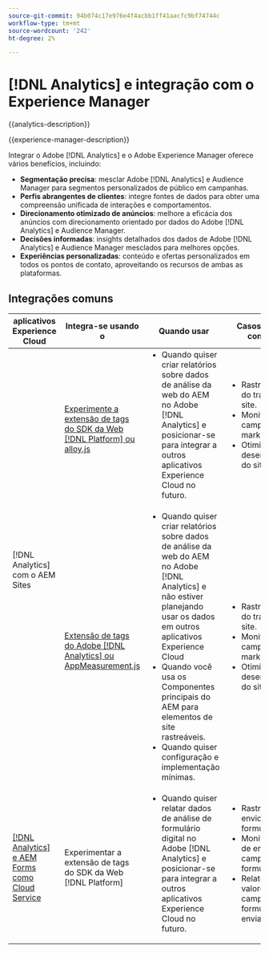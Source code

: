 ```yaml
---
source-git-commit: 94b074c17e976e4f4acbb1ff41aacfc9bf74744c
workflow-type: tm+mt
source-wordcount: '242'
ht-degree: 2%

---
```



# [!DNL Analytics] e integração com o Experience Manager

{{analytics-description}}

{{experience-manager-description}}

Integrar o Adobe [!DNL Analytics] e o Adobe Experience Manager oferece vários benefícios, incluindo:

+ **Segmentação precisa**: mesclar Adobe [!DNL Analytics] e Audience Manager para segmentos personalizados de público em campanhas.
+ **Perfis abrangentes de clientes**: integre fontes de dados para obter uma compreensão unificada de interações e comportamentos.
+ **Direcionamento otimizado de anúncios**: melhore a eficácia dos anúncios com direcionamento orientado por dados do Adobe [!DNL Analytics] e Audience Manager.
+ **Decisões informadas**: insights detalhados dos dados de Adobe [!DNL Analytics] e Audience Manager mesclados para melhores opções.
+ **Experiências personalizadas**: conteúdo e ofertas personalizados em todos os pontos de contato, aproveitando os recursos de ambas as plataformas.

## Integrações comuns

<table>
    <thead>
        <tr>
            <th>aplicativos Experience Cloud</th>
            <th>Integra-se usando o</th>
            <th>Quando usar</th>
            <th>Casos de uso comuns</th>
        </tr>
    </thead>
    <tbody>
        <tr>
            <td rowspan="2">[!DNL Analytics] com o AEM Sites</a></td>
            <td><a href="https://experienceleague.adobe.com/docs/experience-manager-learn/sites/integrations/experience-platform/analytics-using-web-sdk.html" target="_blank" rel="noreferrer">Experimente a extensão de tags do SDK da Web [!DNL Platform] ou alloy.js</a></td>
            <td>
                <ul style="margin-top: 0;">
                    <li>Quando quiser criar relatórios sobre dados de análise da web do AEM no Adobe [!DNL Analytics] e posicionar-se para integrar a outros aplicativos Experience Cloud no futuro.</li>
                </ul>
            </td>
            <td>
                <ul style="margin-top: 0;">
                  <li>Rastreamento do tráfego do site.</li>
                  <li>Monitorar campanhas de marketing.</li>
                  <li>Otimização do desempenho do site.</li>
                </ul>
            </td>
        </tr>
        <tr>
            <td><a href="https://experienceleague.adobe.com/docs/experience-manager-learn/sites/integrations/analytics/collect-data-analytics.html?lang=pt-BR" target="_blank" rel="noreferrer">Extensão de tags do Adobe [!DNL Analytics] ou AppMeasurement.js</a></td>
            <td>
                <ul style="margin-top: 0;">
                    <li>Quando quiser criar relatórios sobre dados de análise da web do AEM no Adobe [!DNL Analytics] e não estiver planejando usar os dados em outros aplicativos Experience Cloud</li>
                    <li>Quando você usa os Componentes principais do AEM para elementos de site rastreáveis.</li>
                    <li>Quando quiser configuração e implementação mínimas.</li>
                </ul>
            </td>
            <td>
                <ul style="margin-top: 0;">
                  <li>Rastreamento do tráfego do site.</li>
                  <li>Monitorar campanhas de marketing.</li>
                  <li>Otimização do desempenho do site.</li>
                </ul>
            </td>
        </tr>
        <tr>
            <td><a href="https://experienceleague.adobe.com/docs/experience-manager-learn/cloud-service/forms/forms-and-analytics/introduction.html?lang=pt-BR" target="_blank" rel="noreferrer">[!DNL Analytics] e AEM Forms como Cloud Service</a></td>
            <td>Experimentar a extensão de tags do SDK da Web [!DNL Platform]</td>
            <td>
              <ul style="margin-top: 0;">
                <li>Quando quiser relatar dados de análise de formulário digital no Adobe [!DNL Analytics] e posicionar-se para integrar a outros aplicativos Experience Cloud no futuro.</li>
              </ul>
            </td>
            <td>
                <ul style="margin-top: 0;">
                  <li>Rastrear o envio do formulário.</li>
                  <li>Monitoramento de erros de campo de formulário.</li>
                  <li>Relatório sobre valores de campo de formulário enviados.</li>
                </ul>
            </td>
        </tr>
    </tbody>          
</table>
